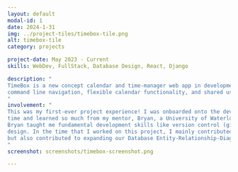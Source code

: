 ```yaml
---
layout: default
modal-id: 1
date: 2024-1-31
img: ../project-tiles/timebox-tile.png
alt: timebox-tile
category: projects

project-date: May 2023 - Current
skills: WebDev, FullStack, Database Design, React, Django

description: "
TimeBox is a new concept calendar and time-manager web app in development. The platform is designed with 
command line navigation, flexible calendar functionality, and shared user experience in mind.
"
involvement: "
This was my first-ever project experience! I was onboarded onto the development team of 5 developers at the 
time and learned so much from my mentor, Bryan, a University of Waterloo Math alumni and volleyball enthusiast. 
Bryan taught me fundamental development skills like version control (git), web development, and relational database 
design. In the time that I worked on this project, I mainly contributed to developing the frontend features, 
but also contributed to expanding our Database Entity-Relationship-Diagram and a few backend tickets.
"
screenshot: screenshots/timebox-screenshot.png

---
```

